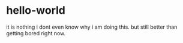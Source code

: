 # hello-world
it is nothing
i dont even know why i am doing this. but still better than getting bored right now.
